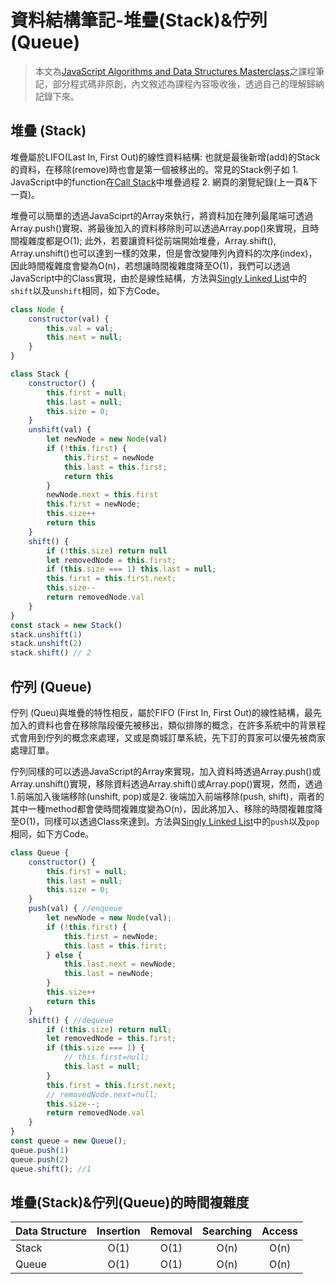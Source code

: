 # 資料結構筆記-堆疊(Stack)&佇列(Queue)

> 本文為[JavaScript Algorithms and Data Structures Masterclass](https://www.udemy.com/course/js-algorithms-and-data-structures-masterclass/)之課程筆記，部分程式碼非原創，內文敘述為課程內容吸收後，透過自己的理解歸納記錄下來。

## 堆疊 (Stack)

堆疊屬於LIFO(Last In, First Out)的線性資料結構: 也就是最後新增(add)的Stack的資料，在移除(remove)時也會是第一個被移出的。常見的Stack例子如 1. JavaScript中的function在[Call Stack]()中堆疊過程 2. 網頁的瀏覽紀錄(上一頁&下一頁)。

堆疊可以簡單的透過JavaSciprt的Array來執行，將資料加在陣列最尾端可透過Array.push()實現、將最後加入的資料移除則可以透過Array.pop()來實現，且時間複雜度都是O(1); 此外，若要讓資料從前端開始堆疊，Array.shift(), Array.unshift()也可以達到一樣的效果，但是會改變陣列內資料的次序(index)，因此時間複雜度會變為O(n)，若想讓時間複雜度降至O(1)，我們可以透過JavaScript中的Class實現，由於是線性結構，方法與[Singly Linked List]()中的`shift`以及`unshift`相同，如下方Code。

``` js
class Node {
    constructor(val) {
        this.val = val;
        this.next = null;
    }
}

class Stack {
    constructor() {
        this.first = null;
        this.last = null;
        this.size = 0;
    }
    unshift(val) {
        let newNode = new Node(val)
        if (!this.first) {
            this.first = newNode
            this.last = this.first;
            return this
        }
        newNode.next = this.first
        this.first = newNode;
        this.size++
        return this
    }
    shift() {
        if (!this.size) return null
        let removedNode = this.first;
        if (this.size === 1) this.last = null;
        this.first = this.first.next;
        this.size--
        return removedNode.val
    }
}
const stack = new Stack()
stack.unshift(1)
stack.unshift(2)
stack.shift() // 2
```



## 佇列 (Queue)

佇列 (Queu)與堆疊的特性相反，屬於FIFO (First In, First Out)的線性結構，最先加入的資料也會在移除階段優先被移出，類似排隊的概念，在許多系統中的背景程式會用到佇列的概念來處理，又或是商城訂單系統，先下訂的買家可以優先被商家處理訂單。

佇列同樣的可以透過JavaScript的Array來實現，加入資料時透過Array.push()或Array.unshift()實現，移除資料透過Array.shift()或Array.pop()實現，然而，透過1.前端加入後端移除(unshift, pop)或是2. 後端加入前端移除(push, shift)，兩者的其中一種method都會使時間複雜度變為O(n)，因此將加入、移除的時間複雜度降至O(1)，同樣可以透過Class來達到。方法與[Singly Linked List]()中的`push`以及`pop`相同，如下方Code。

```js
class Queue {
    constructor() {
        this.first = null;
        this.last = null;
        this.size = 0;
    }
    push(val) { //enqueue
        let newNode = new Node(val);
        if (!this.first) {
            this.first = newNode;
            this.last = this.first;
        } else {
            this.last.next = newNode;
            this.last = newNode;
        }
        this.size++
        return this
    }
    shift() { //dequeue
        if (!this.size) return null;
        let removedNode = this.first;
        if (this.size === 1) {
            // this.first=null;
            this.last = null;
        }
        this.first = this.first.next;
        // removedNode.next=null;
        this.size--;
        return removedNode.val
    }
}
const queue = new Queue();
queue.push(1)
queue.push(2)
queue.shift(); //1
```



## 堆疊(Stack)&佇列(Queue)的時間複雜度
Data Structure| Insertion| Removal  | Searching| Access
  ----------  |:--------:|:--------:|:--------:|:-------:
    Stack     |   O(1)   |   O(1)   |   O(n)   | O(n)
    Queue     |   O(1)   |   O(1)   |   O(n)   | O(n)